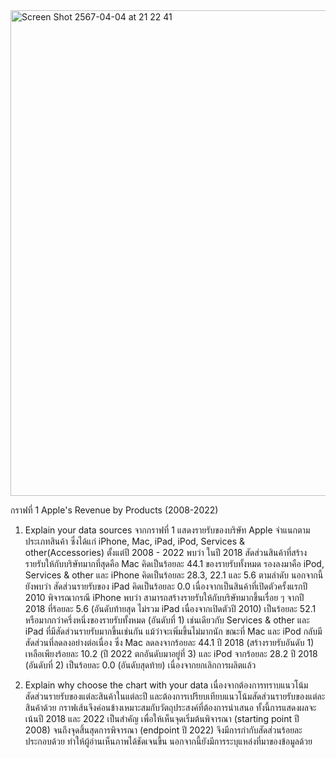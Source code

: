 <img width="777" alt="Screen Shot 2567-04-04 at 21 22 41" src="https://github.com/Anonsuksak/DADS5001/assets/148941448/b4472015-6b44-4963-aa59-f3faff955e6f">

กราฟที่ 1 Apple's Revenue by Products (2008-2022)

1) Explain your data sources
     จากกราฟที่ 1 แสดงรายรับของบริษัท Apple จำแนกตามประเภทสินค้า ซึ่งได้แก่ iPhone, Mac, iPad, iPod, Services & other(Accessories) ตั้งแต่ปี 2008 - 2022 พบว่า ในปี 2018 สัดส่วนสินค้าที่สร้างรายรับให้กับบริษัทมากที่สุดคือ Mac คิดเป็นร้อยละ 44.1 ของรายรับทั้งหมด รองลงมาคือ iPod, Services & other และ iPhone คิดเป็นร้อยละ 28.3, 22.1 และ 5.6 ตามลำดับ นอกจากนี้ยังพบว่า สัดส่วนรายรับของ iPad คิดเป็นร้อยละ 0.0 เนื่องจากเป็นสินค้าที่เปิดตัวครั้งแรกปี 2010
     พิจารณากรณี iPhone พบว่า สามารถสร้างรายรับให้กับบริษัทมากขึ้นเรื่อย ๆ จากปี 2018 ที่ร้อยละ 5.6 (อันดับท้ายสุด ไม่รวม iPad เนื่องจากเปิดตัวปี 2010) เป็นร้อยละ 52.1 หรือมากกว่าครึ่งหนึ่งของรายรับทั้งหมด (อันดับที่ 1) เช่นเดียวกับ Services & other และ iPad ที่มีสัดส่วนรายรับมากขึ้นเช่นกัน แม้ว่าจะเพิ่มขึ้นไม่มากนัก ขณะที่ Mac และ iPod กลับมีสัดส่วนที่ลดลงอย่างต่อเนื่อง ซึ่ง Mac ลดลงจากร้อยละ 44.1 ปี 2018 (สร้างรายรับอันดับ 1) เหลือเพียงร้อยละ 10.2 (ปี 2022 ตกอันดับมาอยู่ที่ 3) และ iPod จากร้อยละ 28.2 ปี 2018 (อันดับที่ 2) เป็นร้อยละ 0.0 (อันดับสุดท้าย) เนื่องจากยกเลิกการผลิตแล้ว


2) Explain why choose the chart with your data
     เนื่องจากต้องการทราบแนวโน้มสัดส่วนรายรับของแต่ละสินค้าในแต่ละปี และต้องการเปรียบเทียบแนวโน้มสัดส่วนรายรับของแต่ละสินค้าด้วย กราฟเส้นจึงค่อนข้างเหมาะสมกับวัตถุประสงค์ที่ต้องการนำเสนอ ทั้งนี้การแสดงผลจะเน้นปี 2018 และ 2022 เป็นสำคัญ เพื่อให้เห็นจุดเริ่มต้นพิจารณา (starting point ปี 2008) จนถึงจุดสิ้นสุดการพิจารณา (endpoint ปี 2022) จึงมีการกำกับสัดส่วนร้อยละประกอบด้วย ทำให้ผู้อ่านเห็นภาพได้ชัดเจนขึ้น นอกจากนี้ยังมีการระบุแหล่งที่มาของข้อมูลด้วย
